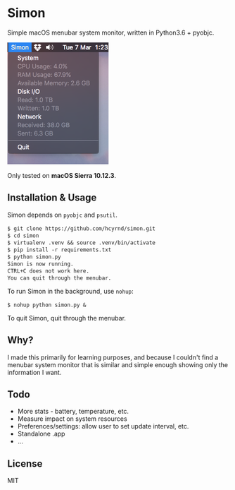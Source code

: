 # Simon

Simple macOS menubar system monitor, written in Python3.6 + pyobjc.

![Simon in Dark mode](screenshots/dark.png)

Only tested on **macOS Sierra 10.12.3**.

## Installation & Usage

Simon depends on `pyobjc` and `psutil`.

```
$ git clone https://github.com/hcyrnd/simon.git
$ cd simon
$ virtualenv .venv && source .venv/bin/activate
$ pip install -r requirements.txt
$ python simon.py
Simon is now running.
CTRL+C does not work here.
You can quit through the menubar.
```

To run Simon in the background, use `nohup`:

```
$ nohup python simon.py &
```

To quit Simon, quit through the menubar.

## Why?

I made this primarily for learning purposes, and because I couldn't find a menubar system monitor that is similar and simple enough showing only the information I want.

## Todo

* More stats - battery, temperature, etc.
* Measure impact on system resources
* Preferences/settings: allow user to set update interval, etc.
* Standalone .app
* ...

## License

MIT
